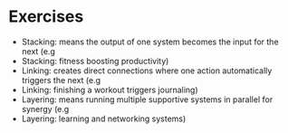 # Exercises

- Stacking: means the output of one system becomes the input for the next (e.g
- Stacking: fitness boosting productivity)
- Linking: creates direct connections where one action automatically triggers the next (e.g
- Linking: finishing a workout triggers journaling)
- Layering: means running multiple supportive systems in parallel for synergy (e.g
- Layering: learning and networking systems)

